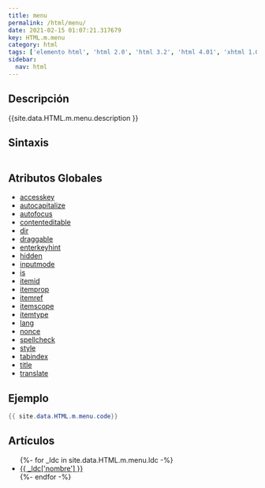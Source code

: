 ```yaml
---
title: menu
permalink: /html/menu/
date: 2021-02-15 01:07:21.317679
key: HTML.m.menu
category: html
tags: ['elemento html', 'html 2.0', 'html 3.2', 'html 4.01', 'xhtml 1.0', 'html 5.1', 'html 5.2']
sidebar: 
  nav: html
---
```


## Descripción
{{site.data.HTML.m.menu.description }}

## Sintaxis
~~~html
~~~

## Atributos Globales
* [accesskey](/html/accesskey/)
* [autocapitalize](/html/autocapitalize/)
* [autofocus](/html/autofocus/)
* [contenteditable](/html/contenteditable/)
* [dir](/html/dir/)
* [draggable](/html/draggable/)
* [enterkeyhint](/html/enterkeyhint/)
* [hidden](/html/hidden/)
* [inputmode](/html/inputmode/)
* [is](/html/is/)
* [itemid](/html/itemid/)
* [itemprop](/html/itemprop/)
* [itemref](/html/itemref/)
* [itemscope](/html/itemscope/)
* [itemtype](/html/itemtype/)
* [lang](/html/lang/)
* [nonce](/html/nonce/)
* [spellcheck](/html/spellcheck/)
* [style](/html/style/)
* [tabindex](/html/tabindex/)
* [title](/html/title/)
* [translate](/html/translate/)

## Ejemplo
~~~java
{{ site.data.HTML.m.menu.code}}
~~~

## Artículos
<ul>
{%- for _ldc in site.data.HTML.m.menu.ldc -%}
   <li>
       <a href="{{_ldc['url'] }}">{{ _ldc['nombre'] }}</a>
   </li>
{%- endfor -%}
</ul>
